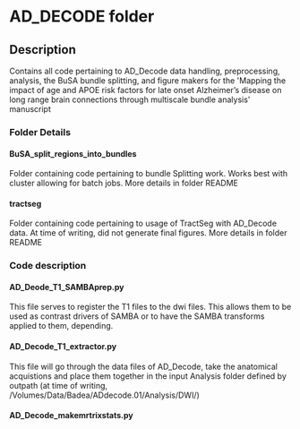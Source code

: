 # AD_DECODE folder

## Description

Contains all code pertaining to AD_Decode data handling, preprocessing, analysis, the BuSA bundle splitting, and figure makers for the 'Mapping the impact of age and APOE risk factors for late onset Alzheimer’s disease on long range brain connections through multiscale bundle analysis' manuscript

### Folder Details

#### BuSA_split_regions_into_bundles

Folder containing code pertaining to bundle Splitting work. Works best with cluster allowing for batch jobs. More details in folder README

#### tractseg

Folder containing code pertaining to usage of TractSeg with AD_Decode data. At time of writing, did not generate final figures. More details in folder README


### Code description

#### AD_Deode_T1_SAMBAprep.py

This file serves to register the T1 files to the dwi files. This allows them to be used as contrast drivers of SAMBA or to have the SAMBA transforms applied to them, depending.

#### AD_Decode_T1_extractor.py

This file will go through the data files of AD_Decode, take the anatomical acquistions and place them together in the input Analysis folder defined by outpath
(at time of writing, /Volumes/Data/Badea/ADdecode.01/Analysis/DWI/)

#### AD_Decode_makemrtrixstats.py